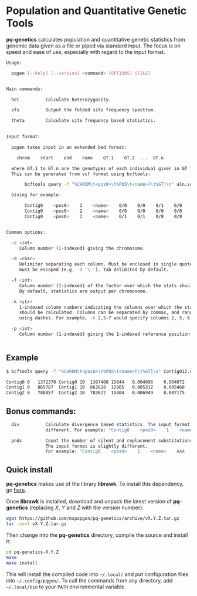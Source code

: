 # Population and Quantitative Genetic Tools

**pq-genetics** calculates population and quantitative genetic statistics from genomic data given as a file or piped via standard input. The focus is on speed and ease of use, especially with regard to the input format.

```bash
Usage:

  pqgen [--help] [--version] <command> [OPTIONS] [FILE]


Main commands:

  het	       Calculate heterozygosity.

  sfs	       Output the folded site frequency spectrum.

  theta        Calculate site frequency based statistics.
    

Input format:

  pqgen takes input in an extended bed format:

  	chrom    start    end    name    GT.1    GT.2  ...  GT.n

  where GT.1 to GT.n are the genotypes of each individual given in GT format.
  This can be generated from vcf format using bcftools:

       bcftools query -f "%CHROM\t<pos0>\t%POS\t<name>[\t%GT]\n" aln.vcf

  Giving for example:

       Contig0    <pos0>    1    <name>    0/0    0/0    0/1    0/0    0/1
       Contig0    <pos0>    2    <name>    0/0    0/0    0/0    0/0    0/0
       Contig0    <pos0>    3    <name>    0/1    0/1    0/0    0/0    0/1


Common options:

  -c <int>
     Column number (1-indexed) giving the chromosome.

  -d <char>
     Delimiter separating each column. Must be enclosed in single quotes, spaces
     must be escaped (e.g. -d '\ '). Tab delimited by default.

  -f <int>
     Column number (1-indexed) of the factor over which the stats should be calculated.
     By default, statistics are output per chromosome.

  -k <str>
     1-indexed column numbers indicating the columns over which the statistic
     should be calculated. Columns can be separated by commas, and ranges specified
     using dashes. For example, -k 2,5-7 would specify columns 2, 5, 6 and 7.

  -p <int>
     Column number (1-indexed) giving the 1-indexed reference position.
     
```
## Example

```bash
$ bcftools query -f "%CHROM\t<pos0>\t%POS\t<name>[\t%GT]\n" Contig012.vcf | pqgen theta

Contig0	0	1372378	Contig0	10	1367408	15844	0.004096	0.004072	-0.029052
Contig1	0	865787	Contig1	10	862828	12965	0.005312	0.005468	0.148427
Contig2	0	786857	Contig2	10	783622	15404	0.006949	0.007175	0.163521
```

## Bonus commands:

```bash
  div          Calculate divergence based statistics. The input format is slightly 
               different. For example: "Contig0    <pos0>    1    <name>    A    G"

  pnds         Count the number of silent and replacement substitutions and polymorphisms. 
               The input format is slightly different. 
               For example: "Contig0    <pos0>    1    <name>    AAA    AAG    AAA    AAA   AAG"
```



## Quick install

**pq-genetics** makes use of the library **librawk**. To install this dependency, go [here](https://github.com/mspopgen/librawk).

Once **librawk** is installed, download and unpack the latest version of **pq-genetics** (replacing *X*, *Y* and *Z* with the version number):
```bash
wget https://github.com/mspopgen/pq-genetics/archive/vX.Y.Z.tar.gz
tar -zxvf vX.Y.Z.tar.gz
```
Then change into the **pq-genetics** directory, compile the source and install it:
```bash
cd pq-genetics-X.Y.Z
make
make install
```
This will install the compiled code into ```~/.local/``` and put configuration files into ```~/.config/pqgen/```. To call the commands from any directory, add ```~/.local/bin``` to your ```PATH``` environmental variable.
